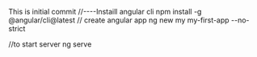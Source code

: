 This is initial commit
//----Instaill angular cli
npm install -g @angular/cli@latest
// create angular app
ng new my my-first-app --no-strict

//to start server
ng serve
